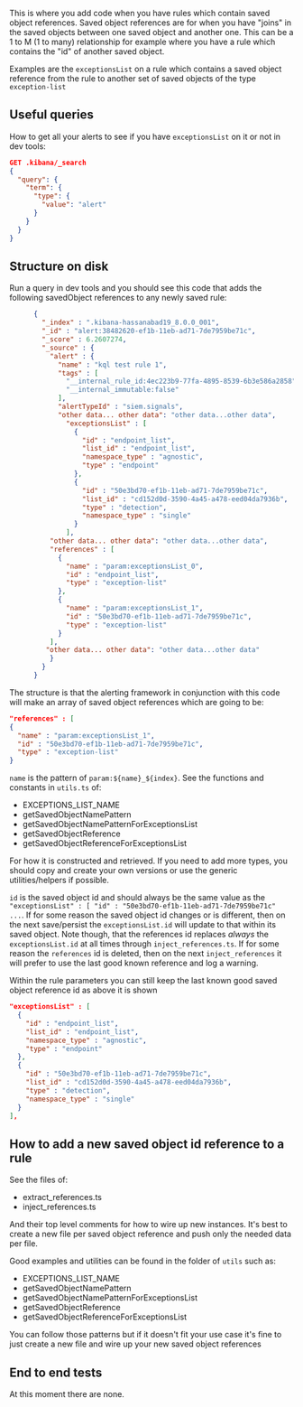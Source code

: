 This is where you add code when you have rules which contain saved object references. Saved object references are for
when you have "joins" in the saved objects between one saved object and another one. This can be a 1 to M (1 to many)
relationship for example where you have a rule which contains the "id" of another saved object.

Examples are the `exceptionsList` on a rule which contains a saved object reference from the rule to another set of
saved objects of the type `exception-list`

## Useful queries
How to get all your alerts to see if you have `exceptionsList` on it or not in dev tools:

```json
GET .kibana/_search
{
  "query": {
    "term": {
      "type": {
        "value": "alert"
      }
    }
  }
}
```

## Structure on disk
Run a query in dev tools and you should see this code that adds the following savedObject references
to any newly saved rule:

```json
      {
        "_index" : ".kibana-hassanabad19_8.0.0_001",
        "_id" : "alert:38482620-ef1b-11eb-ad71-7de7959be71c",
        "_score" : 6.2607274,
        "_source" : {
          "alert" : {
            "name" : "kql test rule 1",
            "tags" : [
              "__internal_rule_id:4ec223b9-77fa-4895-8539-6b3e586a2858",
              "__internal_immutable:false"
            ],
            "alertTypeId" : "siem.signals",
            "other data... other data": "other data...other data",
              "exceptionsList" : [
                {
                  "id" : "endpoint_list",
                  "list_id" : "endpoint_list",
                  "namespace_type" : "agnostic",
                  "type" : "endpoint"
                },
                {
                  "id" : "50e3bd70-ef1b-11eb-ad71-7de7959be71c",
                  "list_id" : "cd152d0d-3590-4a45-a478-eed04da7936b",
                  "type" : "detection",
                  "namespace_type" : "single"
                }
              ],
          "other data... other data": "other data...other data",
          "references" : [
            {
              "name" : "param:exceptionsList_0",
              "id" : "endpoint_list",
              "type" : "exception-list"
            },
            {
              "name" : "param:exceptionsList_1",
              "id" : "50e3bd70-ef1b-11eb-ad71-7de7959be71c",
              "type" : "exception-list"
            }
          ],
         "other data... other data": "other data...other data"
          }
        }
      }
```

The structure is that the alerting framework in conjunction with this code will make an array of saved object references which are going to be:
```json
"references" : [
{
  "name" : "param:exceptionsList_1",
  "id" : "50e3bd70-ef1b-11eb-ad71-7de7959be71c",
  "type" : "exception-list"
}
```

`name` is the pattern of `param:${name}_${index}`. See the functions and constants in `utils.ts` of:

* EXCEPTIONS_LIST_NAME
* getSavedObjectNamePattern
* getSavedObjectNamePatternForExceptionsList
* getSavedObjectReference
* getSavedObjectReferenceForExceptionsList

For how it is constructed and retrieved. If you need to add more types, you should copy and create your own versions or use the generic
utilities/helpers if possible.

`id` is the saved object id and should always be the same value as the `"exceptionsList" : [ "id" : "50e3bd70-ef1b-11eb-ad71-7de7959be71c" ...`.
If for some reason the saved object id changes or is different, then on the next save/persist the `exceptionsList.id` will update to that within
its saved object. Note though, that the references id replaces _always_ the `exceptionsList.id` at all times through `inject_references.ts`. If
for some reason the `references` id is deleted, then on the next `inject_references` it will prefer to use the last good known reference and log
a warning.

Within the rule parameters you can still keep the last known good saved object reference id as above it is shown
```json
"exceptionsList" : [
  {
    "id" : "endpoint_list",
    "list_id" : "endpoint_list",
    "namespace_type" : "agnostic",
    "type" : "endpoint"
  },
  {
    "id" : "50e3bd70-ef1b-11eb-ad71-7de7959be71c",
    "list_id" : "cd152d0d-3590-4a45-a478-eed04da7936b",
    "type" : "detection",
    "namespace_type" : "single"
  }
],
```

## How to add a new saved object id reference to a rule

See the files of:
* extract_references.ts
* inject_references.ts

And their top level comments for how to wire up new instances. It's best to create a new file per saved object reference and push only the needed data
per file.

Good examples and utilities can be found in the folder of `utils` such as:
* EXCEPTIONS_LIST_NAME
* getSavedObjectNamePattern
* getSavedObjectNamePatternForExceptionsList
* getSavedObjectReference
* getSavedObjectReferenceForExceptionsList

You can follow those patterns but if it doesn't fit your use case it's fine to just create a new file and wire up your new saved object references

## End to end tests
At this moment there are none.